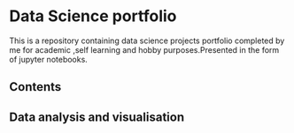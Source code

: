 # Data Science portfolio
This is a repository containing data science projects portfolio completed by me for academic ,self learning and hobby purposes.Presented in the form of jupyter notebooks.
## Contents

## Data analysis and visualisation


